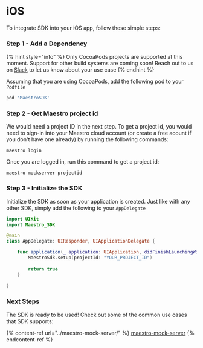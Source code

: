# iOS

To integrate SDK into your iOS app, follow these simple steps:

### Step 1 - Add a Dependency

{% hint style="info" %}
Only CocoaPods projects are supported at this moment. Support for other build systems are coming soon! Reach out to us on [Slack](https://docsend.com/view/3r2sf8fvvcjxvbtk) to let us know about your use case
{% endhint %}

Assuming that you are using CocoaPods, add the following pod to your `Podfile`

```ruby
pod 'MaestroSDK'
```

### Step 2 - Get Maestro project id

We would need a project ID in the next step. To get a project id, you would need to sign-in into your Maestro cloud account (or create a free acount if you don't have one already) by running the following commands:

```
maestro login
```

Once you are logged in, run this command to get a project id:

```
maestro mockserver projectid
```

### Step 3 - Initialize the SDK

Initialize the SDK as soon as your application is created. Just like with any other SDK, simply add the following to your `AppDelegate`

```swift
import UIKit
import Maestro_SDK

@main
class AppDelegate: UIResponder, UIApplicationDelegate {

    func application(_ application: UIApplication, didFinishLaunchingWithOptions launchOptions: [UIApplication.LaunchOptionsKey: Any]?) -> Bool {
        MaestroSdk.setup(projectId: "YOUR_PROJECT_ID")
        
        return true
    }
    
}
```

### Next Steps

The SDK is ready to be used! Check out some of the common use cases that SDK supports:

{% content-ref url="../maestro-mock-server/" %}
[maestro-mock-server](../maestro-mock-server/)
{% endcontent-ref %}
